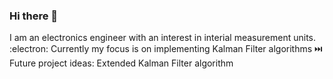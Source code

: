 ### Hi there 👋

I am an electronics engineer with an interest in interial measurement units.
:electron: Currently my focus is on implementing Kalman Filter algorithms
⏭️ Future project ideas: Extended Kalman Filter algorithm

<!--
**Gavin-Furtado/Gavin-Furtado** is a ✨ _special_ ✨ repository because its `README.md` (this file) appears on your GitHub profile.

Here are some ideas to get you started:

- 🔭 I’m currently working on ...
- 🌱 I’m currently learning ...
- 👯 I’m looking to collaborate on ...
- 🤔 I’m looking for help with ...
- 💬 Ask me about ...
- 📫 How to reach me: ...
- 😄 Pronouns: ...
- ⚡ Fun fact: ...
-->
